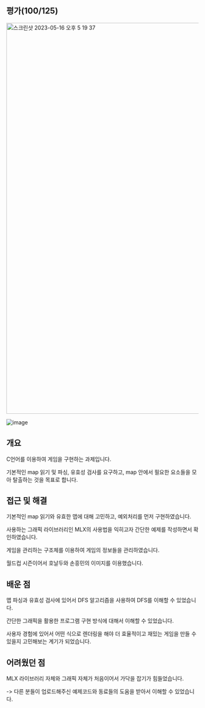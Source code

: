 ## 평가(100/125)
<img width="1023" alt="스크린샷 2023-05-16 오후 5 19 37" src="https://github.com/Ssuamje/42Seoul/assets/105692206/0901872d-45e7-4fdc-a756-a4d4034a6362">

![image](https://github.com/Ssuamje/42Seoul/assets/105692206/50174b50-ea4c-4db6-8bc6-40ea358818c3)

## 개요
C언어를 이용하여 게임을 구현하는 과제입니다. 

기본적인 map 읽기 및 파싱, 유효성 검사를 요구하고, map 안에서 필요한 요소들을 모아 탈출하는 것을 목표로 합니다.

## 접근 및 해결
기본적인 map 읽기와 유효한 맵에 대해 고민하고, 예외처리를 먼저 구현하였습니다.

사용하는 그래픽 라이브러리인 MLX의 사용법을 익히고자 간단한 예제를 작성하면서 확인하였습니다.

게임을 관리하는 구조체를 이용하여 게임의 정보들을 관리하였습니다.

월드컵 시즌이어서 호날두와 손흥민의 이미지를 이용했습니다.

## 배운 점
맵 파싱과 유효성 검사에 있어서 DFS 알고리즘을 사용하여 DFS를 이해할 수 있었습니다.

간단한 그래픽을 활용한 프로그램 구현 방식에 대해서 이해할 수 있었습니다.

사용자 경험에 있어서 어떤 식으로 렌더링을 해야 더 효율적이고 재밌는 게임을 만들 수 있을지 고민해보는 계기가 되었습니다.

## 어려웠던 점
MLX 라이브러리 자체와 그래픽 자체가 처음이어서 가닥을 잡기가 힘들었습니다.

-> 다른 분들이 업로드해주신 예제코드와 동료들의 도움을 받아서 이해할 수 있었습니다.
